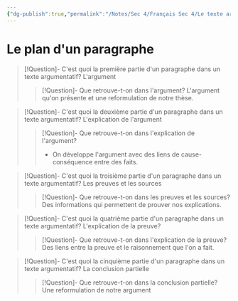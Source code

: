```yaml
---
{"dg-publish":true,"permalink":"/Notes/Sec 4/Français Sec 4/Le texte argumentatif/"}
---
```



# Le plan d'un paragraphe


>[!Question]- C'est quoi la première partie d'un paragraphe dans un texte argumentatif?
>L'argument
>>[!Question]- Que retrouve-t-on dans l'argument?
>>L'argument qu'on présente et une reformulation de notre thèse.

>[!Question]- C'est quoi la deuxième partie d'un paragraphe dans un texte argumentatif?
>L'explication de l'argument
>>[!Question]- Que retrouve-t-on dans l'explication de l'argument?
>>- On développe l'argument avec des liens de cause-conséquence entre des faits.

>[!Question]- C'est quoi la troisième partie d'un paragraphe dans un texte argumentatif?
>Les preuves et les sources
>>[!Question]- Que retrouve-t-on dans les preuves et les sources?
>>Des informations qui permettent de prouver nos explications.

>[!Question]- C'est quoi la quatrième partie d'un paragraphe dans un texte argumentatif?
>L'explication de la preuve?
>>[!Question]- Que retrouve-t-on dans l'explication de la preuve?
>>Des liens entre la preuve et le raisonnement que l'on a fait.

>[!Question]- C'est quoi la cinquième partie d'un paragraphe dans un texte argumentatif?
>La conclusion partielle
>>[!Question]- Que retrouve-t-on dans la conclusion partielle?
>>Une reformulation de notre argument
